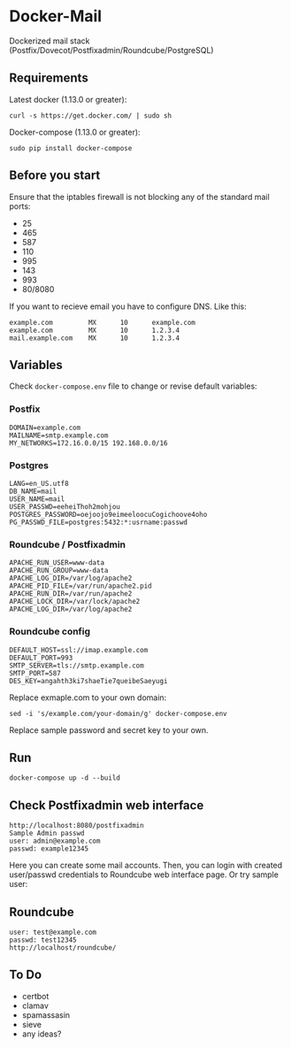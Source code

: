 # Docker-Mail

Dockerized mail stack (Postfix/Dovecot/Postfixadmin/Roundcube/PostgreSQL)

## Requirements

Latest docker (1.13.0 or greater):
```
curl -s https://get.docker.com/ | sudo sh
 ```
Docker-compose (1.13.0 or greater):
```
sudo pip install docker-compose
```

## Before you start
Ensure that the iptables firewall is not blocking any of the standard mail ports:
- 25
- 465
- 587
- 110
- 995
- 143
- 993
- 80/8080

If you want to recieve email you have to configure DNS. Like this:
```
example.com         MX      10      example.com
example.com         MX      10      1.2.3.4
mail.example.com    MX      10      1.2.3.4
```

## Variables

Check `docker-compose.env` file to change or revise default variables:
### Postfix
```
DOMAIN=example.com
MAILNAME=smtp.example.com
MY_NETWORKS=172.16.0.0/15 192.168.0.0/16
```
### Postgres
```
LANG=en_US.utf8
DB_NAME=mail
USER_NAME=mail
USER_PASSWD=eeheiThoh2mohjou
POSTGRES_PASSWORD=oejoojo9eimeeloocuCogichoove4oho
PG_PASSWD_FILE=postgres:5432:*:usrname:passwd
```
### Roundcube / Postfixadmin
```
APACHE_RUN_USER=www-data
APACHE_RUN_GROUP=www-data
APACHE_LOG_DIR=/var/log/apache2
APACHE_PID_FILE=/var/run/apache2.pid
APACHE_RUN_DIR=/var/run/apache2
APACHE_LOCK_DIR=/var/lock/apache2
APACHE_LOG_DIR=/var/log/apache2
```
### Roundcube config
```
DEFAULT_HOST=ssl://imap.example.com
DEFAULT_PORT=993
SMTP_SERVER=tls://smtp.example.com
SMTP_PORT=587
DES_KEY=angahth3ki7shaeTie7queibeSaeyugi
```
Replace exmaple.com to your own domain:
```
sed -i 's/example.com/your-domain/g' docker-compose.env
```
Replace sample password and secret key to your own.

## Run
```
docker-compose up -d --build
```

## Check Postfixadmin web interface
```
http://localhost:8080/postfixadmin
Sample Admin passwd
user: admin@example.com
passwd: example12345
```
Here you can create some mail accounts. Then, you can login with created user/passwd credentials to Roundcube web interface page. Or try sample user:

## Roundcube
```
user: test@example.com
passwd: test12345
http://localhost/roundcube/
```
## To Do
- certbot
- clamav
- spamassasin
- sieve
- any ideas?
